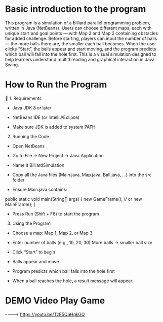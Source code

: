 # Basic introduction to the program
This program is a simulation of a billiard parallel programming problem, written in Java (NetBeans).
Users can choose different maps, each with unique start and goal points — with Map 2 and Map 3 containing obstacles for added challenge.
Before starting, players can input the number of balls — the more balls there are, the smaller each ball becomes.
When the user clicks “Start”, the balls appear and start moving, and the program predicts which ball will fall into the hole first.
This is a visual simulation designed to help learners understand multithreading and graphical interaction in Java Swing.

# How to Run the Program
🔧 1. Requirements

- Java JDK 8 or later

- NetBeans IDE (or IntelliJ/Eclipse)

- Make sure JDK is added to system PATH

2. Running the Code

- Open NetBeans

- Go to File → New Project → Java Application
- Name it BilliardSimulation

- Copy all the Java files (Main.java, Map.java, Ball.java, ...) into the src folder

- Ensure Main.java contains:

public static void main(String[] args) {
    new GameFrame(); // or new MainFrame();
}


- Press Run (Shift + F6) to start the program

3. Using the Program

- Choose a map: Map 1, Map 2, or Map 3

- Enter number of balls (e.g., 10, 20, 30)
       More balls → smaller ball size

- Click “Start” to begin

- Balls appear and move

- Program predicts which ball falls into the hole first

- When a ball reaches the hole, a result message will appear

# DEMO Video Play Game
---->  https://youtu.be/TzE5QaHqkGQ


